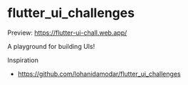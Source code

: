 # flutter_ui_challenges

Preview: https://flutter-ui-chall.web.app/

A playground for building UIs!

Inspiration
 - https://github.com/lohanidamodar/flutter_ui_challenges
